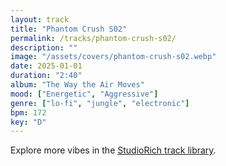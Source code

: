 ```yaml
---
layout: track
title: "Phantom Crush S02"
permalink: /tracks/phantom-crush-s02/
description: ""
image: "/assets/covers/phantom-crush-s02.webp"
date: 2025-01-01
duration: "2:40"
album: "The Way the Air Moves"
mood: ["Energetic", "Aggressive"]
genre: ["lo-fi", "jungle", "electronic"]
bpm: 172
key: "D"
---
```


Explore more vibes in the [StudioRich track library](/tracks/).
